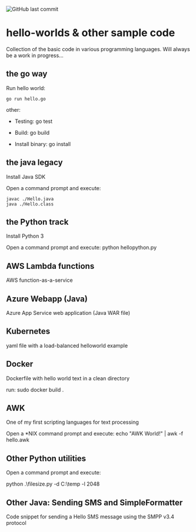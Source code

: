 ![GitHub last commit](https://img.shields.io/github/last-commit/richardschrauwen/hello-worlds?style=plastic)

# hello-worlds & other sample code
Collection of the basic code in various programming languages. Will always be a work in progress...

## the go way
Run hello world:
```golang
go run hello.go
```

other:

* Testing: go test

* Build: go build

* Install binary: go install

## the java legacy
Install Java SDK

Open a command prompt and execute: 
```javac
javac ./Hello.java
java ./Hello.class
```
## the Python track
Install Python 3

Open a command prompt and execute: python hellopython.py

## AWS Lambda functions
AWS function-as-a-service

## Azure Webapp (Java)
Azure App Service web application (Java WAR file)

## Kubernetes

yaml file with a load-balanced helloworld example

## Docker
Dockerfile with hello world text in a clean directory

run: sudo docker build .

## AWK
One of my first scripting languages for text processing

Open a \*NIX command prompt and execute: echo "AWK World!" | awk -f hello.awk

## Other Python utilities

Open a command prompt and execute:

python .\\filesize.py -d C:\\temp -l 2048

## Other Java: Sending SMS and SimpleFormatter

Code snippet for sending a Hello SMS message using the SMPP v3.4 protocol
